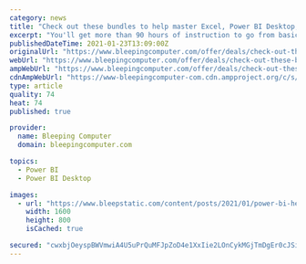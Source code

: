 ```yaml
---
category: news
title: "Check out these bundles to help master Excel, Power BI Desktop, more"
excerpt: "You'll get more than 90 hours of instruction to go from basic to advanced in Excel, Power BI, Tableau, VBA and Python. This series of 24 courses and 1,335 lessons will put you well on your way to ..."
publishedDateTime: 2021-01-23T13:09:00Z
originalUrl: "https://www.bleepingcomputer.com/offer/deals/check-out-these-bundles-to-help-master-excel-power-bi-desktop-more/"
webUrl: "https://www.bleepingcomputer.com/offer/deals/check-out-these-bundles-to-help-master-excel-power-bi-desktop-more/"
ampWebUrl: "https://www.bleepingcomputer.com/offer/deals/check-out-these-bundles-to-help-master-excel-power-bi-desktop-more/amp/"
cdnAmpWebUrl: "https://www-bleepingcomputer-com.cdn.ampproject.org/c/s/www.bleepingcomputer.com/offer/deals/check-out-these-bundles-to-help-master-excel-power-bi-desktop-more/amp/"
type: article
quality: 74
heat: 74
published: true

provider:
  name: Bleeping Computer
  domain: bleepingcomputer.com

topics:
  - Power BI
  - Power BI Desktop

images:
  - url: "https://www.bleepstatic.com/content/posts/2021/01/power-bi-header.jpg"
    width: 1600
    height: 800
    isCached: true

secured: "cwxbjOeyspBWVmwiA4U5uPrQuMFJpZoD4e1XxIie2LOnCykMGjTmDgEr0cJSiO+1h7fxM2bWwTBsrM1fQiEBIj6WNKsdzinVyYEesqhmhY5XyOPpT1hOE1JrjOozCZRd7dxDjy6ANdkcE/X+aJMttQG/zOLaiU3r6IhgkJDMDDOHcw/TQzvJD6h3pehx2gwvwjClFuFUj5lB6JAegw9ZcURetUO7QAYINrVKskN40J4nKxM4a++ro9HZPrR8V346vJHpqiZww4I5kwGpjGynKDULQSTKwQwB2c6Ah91Zq1jutwGi4EYftgUa6GnYfePFrfclJHZ/4mIqbztWKBfa7wzw04Kf9NkpiHNas3ROWZ8=;bkoxidIa2eMgj+qgP/vVuw=="
---
```


